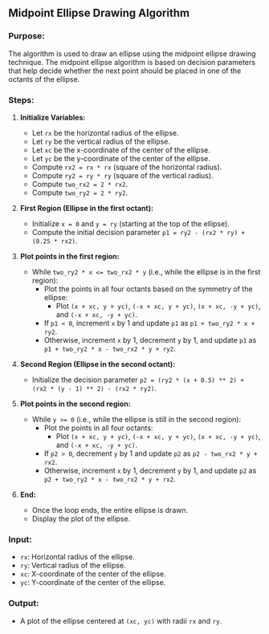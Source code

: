## Midpoint Ellipse Drawing Algorithm

### Purpose:
The algorithm is used to draw an ellipse using the midpoint ellipse drawing technique. The midpoint ellipse algorithm is based on decision parameters that help decide whether the next point should be placed in one of the octants of the ellipse.

### Steps:

1. **Initialize Variables:**
   - Let `rx` be the horizontal radius of the ellipse.
   - Let `ry` be the vertical radius of the ellipse.
   - Let `xc` be the x-coordinate of the center of the ellipse.
   - Let `yc` be the y-coordinate of the center of the ellipse.
   - Compute `rx2 = rx * rx` (square of the horizontal radius).
   - Compute `ry2 = ry * ry` (square of the vertical radius).
   - Compute `two_rx2 = 2 * rx2`.
   - Compute `two_ry2 = 2 * ry2`.

2. **First Region (Ellipse in the first octant):**
   - Initialize `x = 0` and `y = ry` (starting at the top of the ellipse).
   - Compute the initial decision parameter `p1 = ry2 - (rx2 * ry) + (0.25 * rx2)`.

3. **Plot points in the first region:**
   - While `two_ry2 * x <= two_rx2 * y` (i.e., while the ellipse is in the first region):
     - Plot the points in all four octants based on the symmetry of the ellipse:
       - Plot `(x + xc, y + yc)`, `(-x + xc, y + yc)`, `(x + xc, -y + yc)`, and `(-x + xc, -y + yc)`.
     - If `p1 < 0`, increment `x` by 1 and update `p1` as `p1 + two_ry2 * x + ry2`.
     - Otherwise, increment `x` by 1, decrement `y` by 1, and update `p1` as `p1 + two_ry2 * x - two_rx2 * y + ry2`.

4. **Second Region (Ellipse in the second octant):**
   - Initialize the decision parameter `p2 = (ry2 * (x + 0.5) ** 2) + (rx2 * (y - 1) ** 2) - (rx2 * ry2)`.

5. **Plot points in the second region:**
   - While `y >= 0` (i.e., while the ellipse is still in the second region):
     - Plot the points in all four octants:
       - Plot `(x + xc, y + yc)`, `(-x + xc, y + yc)`, `(x + xc, -y + yc)`, and `(-x + xc, -y + yc)`.
     - If `p2 > 0`, decrement `y` by 1 and update `p2` as `p2 - two_rx2 * y + rx2`.
     - Otherwise, increment `x` by 1, decrement `y` by 1, and update `p2` as `p2 + two_ry2 * x - two_rx2 * y + rx2`.

6. **End:**
   - Once the loop ends, the entire ellipse is drawn.
   - Display the plot of the ellipse.

### Input:
- `rx`: Horizontal radius of the ellipse.
- `ry`: Vertical radius of the ellipse.
- `xc`: X-coordinate of the center of the ellipse.
- `yc`: Y-coordinate of the center of the ellipse.

### Output:
- A plot of the ellipse centered at `(xc, yc)` with radii `rx` and `ry`.
